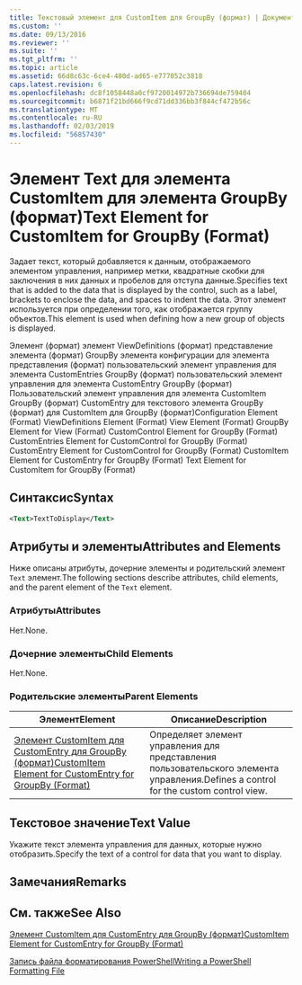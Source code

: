 ```yaml
---
title: Текстовый элемент для CustomItem для GroupBy (формат) | Документация Майкрософт
ms.custom: ''
ms.date: 09/13/2016
ms.reviewer: ''
ms.suite: ''
ms.tgt_pltfrm: ''
ms.topic: article
ms.assetid: 66d8c63c-6ce4-480d-ad65-e777052c3818
caps.latest.revision: 6
ms.openlocfilehash: dc8f1058448a0cf9720014972b736694de759404
ms.sourcegitcommit: b6871f21bd666f9cd71dd336bb3f844cf472b56c
ms.translationtype: MT
ms.contentlocale: ru-RU
ms.lasthandoff: 02/03/2019
ms.locfileid: "56857430"
---
```

# <a name="text-element-for-customitem-for-groupby-format"></a><span data-ttu-id="3cb53-102">Элемент Text для элемента CustomItem для элемента GroupBy (формат)</span><span class="sxs-lookup"><span data-stu-id="3cb53-102">Text Element for CustomItem for GroupBy (Format)</span></span>

<span data-ttu-id="3cb53-103">Задает текст, который добавляется к данным, отображаемого элементом управления, например метки, квадратные скобки для заключения в них данных и пробелов для отступа данные.</span><span class="sxs-lookup"><span data-stu-id="3cb53-103">Specifies text that is added to the data that is displayed by the control, such as a label, brackets to enclose the data, and spaces to indent the data.</span></span> <span data-ttu-id="3cb53-104">Этот элемент используется при определении того, как отображается группу объектов.</span><span class="sxs-lookup"><span data-stu-id="3cb53-104">This element is used when defining how a new group of objects is displayed.</span></span>

<span data-ttu-id="3cb53-105">Элемент (формат) элемент ViewDefinitions (формат) представление элемента (формат) GroupBy элемента конфигурации для элемента представления (формат) пользовательский элемент управления для элемента CustomEntries GroupBy (формат) пользовательский элемент управления для элемента CustomEntry GroupBy (формат) Пользовательский элемент управления для элемента CustomItem GroupBy (формат) CustomEntry для текстового элемента GroupBy (формат) для CustomItem для GroupBy (формат)</span><span class="sxs-lookup"><span data-stu-id="3cb53-105">Configuration Element (Format) ViewDefinitions Element (Format) View Element (Format) GroupBy Element for View (Format) CustomControl Element for GroupBy (Format) CustomEntries Element for CustomControl for GroupBy (Format) CustomEntry Element for CustomControl for GroupBy (Format) CustomItem Element for CustomEntry for GroupBy (Format) Text Element for CustomItem for GroupBy (Format)</span></span>

## <a name="syntax"></a><span data-ttu-id="3cb53-106">Синтаксис</span><span class="sxs-lookup"><span data-stu-id="3cb53-106">Syntax</span></span>

```xml
<Text>TextToDisplay</Text>
```

## <a name="attributes-and-elements"></a><span data-ttu-id="3cb53-107">Атрибуты и элементы</span><span class="sxs-lookup"><span data-stu-id="3cb53-107">Attributes and Elements</span></span>

<span data-ttu-id="3cb53-108">Ниже описаны атрибуты, дочерние элементы и родительский элемент `Text` элемент.</span><span class="sxs-lookup"><span data-stu-id="3cb53-108">The following sections describe attributes, child elements, and the parent element of the `Text` element.</span></span>

### <a name="attributes"></a><span data-ttu-id="3cb53-109">Атрибуты</span><span class="sxs-lookup"><span data-stu-id="3cb53-109">Attributes</span></span>

<span data-ttu-id="3cb53-110">Нет.</span><span class="sxs-lookup"><span data-stu-id="3cb53-110">None.</span></span>

### <a name="child-elements"></a><span data-ttu-id="3cb53-111">Дочерние элементы</span><span class="sxs-lookup"><span data-stu-id="3cb53-111">Child Elements</span></span>

<span data-ttu-id="3cb53-112">Нет.</span><span class="sxs-lookup"><span data-stu-id="3cb53-112">None.</span></span>

### <a name="parent-elements"></a><span data-ttu-id="3cb53-113">Родительские элементы</span><span class="sxs-lookup"><span data-stu-id="3cb53-113">Parent Elements</span></span>

|<span data-ttu-id="3cb53-114">Элемент</span><span class="sxs-lookup"><span data-stu-id="3cb53-114">Element</span></span>|<span data-ttu-id="3cb53-115">Описание</span><span class="sxs-lookup"><span data-stu-id="3cb53-115">Description</span></span>|
|-------------|-----------------|
|[<span data-ttu-id="3cb53-116">Элемент CustomItem для CustomEntry для GroupBy (формат)</span><span class="sxs-lookup"><span data-stu-id="3cb53-116">CustomItem Element for CustomEntry for GroupBy (Format)</span></span>](./customitem-element-for-customentry-for-groupby-format.md)|<span data-ttu-id="3cb53-117">Определяет элемент управления для представления пользовательского элемента управления.</span><span class="sxs-lookup"><span data-stu-id="3cb53-117">Defines a control for the custom control view.</span></span>|

## <a name="text-value"></a><span data-ttu-id="3cb53-118">Текстовое значение</span><span class="sxs-lookup"><span data-stu-id="3cb53-118">Text Value</span></span>

<span data-ttu-id="3cb53-119">Укажите текст элемента управления для данных, которые нужно отобразить.</span><span class="sxs-lookup"><span data-stu-id="3cb53-119">Specify the text of a control for data that you want to display.</span></span>

## <a name="remarks"></a><span data-ttu-id="3cb53-120">Замечания</span><span class="sxs-lookup"><span data-stu-id="3cb53-120">Remarks</span></span>

## <a name="see-also"></a><span data-ttu-id="3cb53-121">См. также</span><span class="sxs-lookup"><span data-stu-id="3cb53-121">See Also</span></span>

[<span data-ttu-id="3cb53-122">Элемент CustomItem для CustomEntry для GroupBy (формат)</span><span class="sxs-lookup"><span data-stu-id="3cb53-122">CustomItem Element for CustomEntry for GroupBy (Format)</span></span>](./customitem-element-for-customentry-for-groupby-format.md)

[<span data-ttu-id="3cb53-123">Запись файла форматирования PowerShell</span><span class="sxs-lookup"><span data-stu-id="3cb53-123">Writing a PowerShell Formatting File</span></span>](./writing-a-powershell-formatting-file.md)

